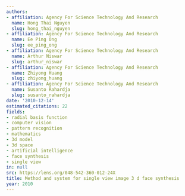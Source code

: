 ```yaml
---
authors:
- affiliation: Agency For Science Technology And Research
  name: Hong Thai Nguyen
  slug: hong_thai_nguyen
- affiliation: Agency For Science Technology And Research
  name: Ee Ping Ong
  slug: ee_ping_ong
- affiliation: Agency For Science Technology And Research
  name: Arthur Niswar
  slug: arthur_niswar
- affiliation: Agency For Science Technology And Research
  name: Zhiyong Huang
  slug: zhiyong_huang
- affiliation: Agency For Science Technology And Research
  name: Susanto Rahardja
  slug: susanto_rahardja
date: '2010-12-14'
estimated_citations: 22
fields:
- radial basis function
- computer vision
- pattern recognition
- mathematics
- 3d model
- 3d space
- artificial intelligence
- face synthesis
- single view
in: null
src: https://lens.org/048-542-360-012-24X
title: Method and system for single view image 3 d face synthesis
year: 2010
---
```

